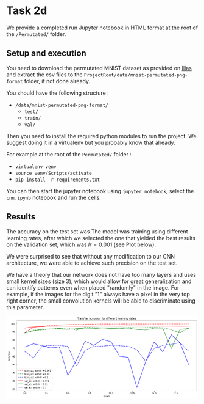 # Task 2d

We provide a completed run Jupyter notebook in HTML format at the root of the `/Permutated/` folder.

## Setup and execution

You need to download the permutated MNIST dataset as provided on [Ilias](https://ilias.unibe.ch/goto_ilias3_unibe_fold_1760165.html) and extract the csv files to the `ProjectRoot/data/mnist-permutated-png-format` folder, if not done already.

You should have the following structure : 
- `/data/mnist-permutated-png-format/`
  - `test/`
  - `train/`
  - `val/`
  
Then you need to install the required python modules to run the project. We suggest doing it in a virtualenv but you probably know that already.

For example at the root of the `Permutated/` folder : 
- `virtualenv venv`
- `source venv/Scripts/activate`
- `pip install -r requirements.txt`

You can then start the jupyter notebook using `jupyter notebook`, select the `cnn.ipynb` notebook and run the cells.

## Results

The accuracy on the test set was 
The model was training using different learning rates, after which we selected the one that yielded the best results on the validation set, which was $lr = 0.001$ (see Plot below).

We were surprised to see that without any modification to our CNN architecture, we were able to achieve such precision on the test set. 

We have a theory that our network does not have too many layers and uses small kernel sizes (size 3), which would allow for great generalization and can identify patterns even when placed "randomly" in the image. For example, if the images for the digit "1" always have a pixel in the very top right corner, the small convolution kernels will be able to discriminate using this parameter.

![Plots](../img/d/learning_rates_plots.png)